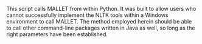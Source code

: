 This script calls MALLET from within Python. It was built to allow users who cannot successfully implement the NLTK tools within a Windows environment to call MALLET. The method employed herein should be able to call other command-line packages written in Java as well, so long as the right parameters have been established.